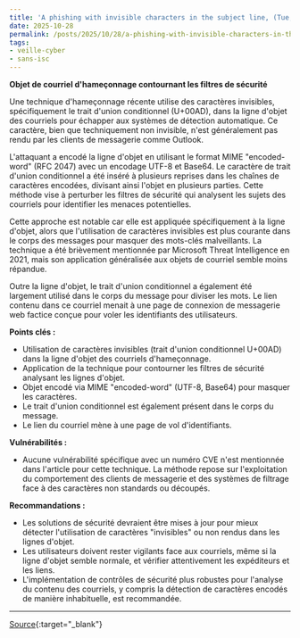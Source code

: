 ```yaml
---
title: 'A phishing with invisible characters in the subject line, (Tue, Oct 28th)'
date: 2025-10-28
permalink: /posts/2025/10/28/a-phishing-with-invisible-characters-in-the-subject-line-tue-oct-28th/
tags:
- veille-cyber
- sans-isc
---
```

**Objet de courriel d'hameçonnage contournant les filtres de sécurité**

Une technique d'hameçonnage récente utilise des caractères invisibles, spécifiquement le trait d'union conditionnel (U+00AD), dans la ligne d'objet des courriels pour échapper aux systèmes de détection automatique. Ce caractère, bien que techniquement non invisible, n'est généralement pas rendu par les clients de messagerie comme Outlook.

L'attaquant a encodé la ligne d'objet en utilisant le format MIME "encoded-word" (RFC 2047) avec un encodage UTF-8 et Base64. Le caractère de trait d'union conditionnel a été inséré à plusieurs reprises dans les chaînes de caractères encodées, divisant ainsi l'objet en plusieurs parties. Cette méthode vise à perturber les filtres de sécurité qui analysent les sujets des courriels pour identifier les menaces potentielles.

Cette approche est notable car elle est appliquée spécifiquement à la ligne d'objet, alors que l'utilisation de caractères invisibles est plus courante dans le corps des messages pour masquer des mots-clés malveillants. La technique a été brièvement mentionnée par Microsoft Threat Intelligence en 2021, mais son application généralisée aux objets de courriel semble moins répandue.

Outre la ligne d'objet, le trait d'union conditionnel a également été largement utilisé dans le corps du message pour diviser les mots. Le lien contenu dans ce courriel menait à une page de connexion de messagerie web factice conçue pour voler les identifiants des utilisateurs.

**Points clés :**

*   Utilisation de caractères invisibles (trait d'union conditionnel U+00AD) dans la ligne d'objet des courriels d'hameçonnage.
*   Application de la technique pour contourner les filtres de sécurité analysant les lignes d'objet.
*   Objet encodé via MIME "encoded-word" (UTF-8, Base64) pour masquer les caractères.
*   Le trait d'union conditionnel est également présent dans le corps du message.
*   Le lien du courriel mène à une page de vol d'identifiants.

**Vulnérabilités :**

*   Aucune vulnérabilité spécifique avec un numéro CVE n'est mentionnée dans l'article pour cette technique. La méthode repose sur l'exploitation du comportement des clients de messagerie et des systèmes de filtrage face à des caractères non standards ou découpés.

**Recommandations :**

*   Les solutions de sécurité devraient être mises à jour pour mieux détecter l'utilisation de caractères "invisibles" ou non rendus dans les lignes d'objet.
*   Les utilisateurs doivent rester vigilants face aux courriels, même si la ligne d'objet semble normale, et vérifier attentivement les expéditeurs et les liens.
*   L'implémentation de contrôles de sécurité plus robustes pour l'analyse du contenu des courriels, y compris la détection de caractères encodés de manière inhabituelle, est recommandée.

---
[Source](https://isc.sans.edu/diary/rss/32428){:target="_blank"}

